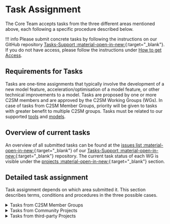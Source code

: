 # Task Assignment

The Core Team accepts tasks from the three different areas mentioned above, each following a specific procedure described below.

!!! info
    Please submit concrete tasks by following the instructions on our GitHub repository [Tasks-Support :material-open-in-new:](https://github.com/C2SM/Tasks-Support){:target="_blank"}.
    If you do not have access, please follow the instructions under [How to get Access](../index.md#how-to-get-access).


## Requirements for Tasks

Tasks are one-​time assignments that typically involve the development of a new model feature, acceleration/optimisation of a model feature, or other technical improvements to a model. Tasks are proposed by one or more C2SM members and are approved by the C2SM Working Groups (WGs). In case of tasks from C2SM Member Groups, priority will be given to tasks with greater benefit to multiple C2SM groups. Tasks must be related to our supported [tools](../tools/index.md) and [models](../models/index.md).


## Overview of current tasks

An overview of all submitted tasks can be found at the [issues list :material-open-in-new:](https://github.com/C2SM/Tasks-Support/issues){:target="_blank"} of our [Tasks-Support :material-open-in-new:](https://github.com/C2SM/Tasks-Support){:target="_blank"} repository. The current task status of each WG is visible under the [projects :material-open-in-new:](https://github.com/C2SM/Tasks-Support/projects?query=is%3Aopen){:target="_blank"} section.


## Detailed task assignment

Task assignment depends on which area submitted it. This section describes terms, conditions and procedures in the three possible cases.

<details close markdown="block">
  <summary>
    Tasks from C2SM Member Groups
  </summary>
1. **Submission:**
Tasks can be submitted as issues through our GitHub repository [Tasks-Support :material-open-in-new:](https://github.com/C2SM/Tasks-Support){:target="_blank"} at any time. The task proposal must include a description and goals of the task, a time estimate, a statement of urgency, the groups involved, and at least one contact person. It should also describe the benefit to C2SM. Please follow the instructions to [Submit a Task :material-open-in-new:](https://github.com/C2SM/Tasks-Support#submit-a-task){:target="_blank"}.

2. **Evaluation:**
The Core Team will evaluate the proposals and may provide feedback/ask questions/reiterate the proposals to the groups. Priority will be given to tasks with greater benefit to multiple C2SM groups. Updates on the tasks will be directly given on the submitted task in the GitHub repository.

3. **Core Team starts working on task:**
Depending on the urgency or current workload of the Core Team, C2SM may begin to work on the task immediately or at a later point in time.

4. **Feedback and Discussion of Tasks:**
During the biannual WG Day, to which representatives of each C2SM member group are invited, the status and future of submitted tasks are discussed. Members can provide critical feedback on the process.
</details>

<details close markdown="block">
  <summary>
    Tasks from Community Projects
  </summary>
  
Tasks are also taken from C2SM Community Projects. These are large, perennial, and joint research and/or development projects involving at least three C2SM groups and two different partner institutions, with a substantial financial volume. Their overall objective supports the implementation of one or more of the four pillars of C2SM. The project produces results that no single group could have produced on its own. Their results benefit a large majority of C2SM members. These projects receive significant support from C2SM core funding in the form of in-kind contributions from core staff.


#### Community Project Task Assignment Process

- The C2SM Steering Committee (SC) discusses and recommends C2SM's involvement in a Community Project at the proposal stage. This includes a suggestion on the approximate number of FTEs to be reserved for the project;
- The C2SM Executive Director (ED) forwards the information to the Core Team, and together with the responsible programmers evaluates the feasibility of the plans, taking into account all other ongoing activities and plans;
- The ED forwards the information back to the SC;
- The SC approves the plans and time allocated to the Community Project;
- The C2SM Core Team reserves the FTEs assuming the project will be funded;
- At the latest at the beginning of the project, the project steering group develops and formulates how it envisions the involvement of the Core Team and defines specific tasks. The tasks are submitted as a proposal to the C2SM ED and the involved programmers;
- The ED and the responsible programmer(s) evaluate the tasks, provide feedback/clarification, and finally submit their proposal to the C2SM SC;
- The SC approves the task list;
- The task assignment from Community Projects is repeated regularly, at biannual or annual intervals, ideally 1-2 months before the biannual Working Group Day.


#### Current projects

- [EXCLAIM :material-open-in-new:](https://c2sm.ethz.ch/research/exclaim.html){:target="_blank"}
- [Next generation Swiss climate scenarios CH2025 :material-open-in-new:](https://www.meteoschweiz.admin.ch/ueber-uns/forschung-und-zusammenarbeit/projekte/2023/klima-ch2025.html){:target="_blank"}

</details>

<details close markdown="block">
  <summary>
    Tasks from third-party Projects
  </summary>

As outlined in [C2SM's business plan for 2021-25 :material-open-in-new:](https://ethz.ch/content/dam/ethz/special-interest/usys/c2sm-dam/center/documents/c2sm_business_plan_final_18nov19.pdf){:target="_blank"}, the Executive Office also relies on funding from third-party projects. We are therefore happy to contribute to the research projects of our members (e.g., SNF, EU, ETH) in our fields of expertise.


#### Third-Party Projects that Benefit Multiple C2SM Groups

These can be projects of individual C2SM members as PI, possibly together with other co-PIs from the community, funding individual tasks of core team programmers. These projects will be supported in particular if the results will benefit several C2SM groups.


#### Third-Party Projects with Benefits to the PI Only

A member may also propose a task/tasks to be funded from their project, but where the benefit is limited to their group. These proposals will be realised if C2SM capacity is available. However, they will have a lower priority than projects with a greater benefit to the community.

#### Current projects

- [SNF scClim project :material-open-in-new:](https://scclim.ethz.ch/){:target="_blank"}


#### Task Portfolio

The core team's contributions consist largely of technical model development and support tasks. Individual tasks may also include setting up and maintaining a project website, or organising individual workshops or seminar series.


#### Procedure for Proposing Participation in a Third-Party Project

- The project PI contacts the C2SM Executive Director (ED) at the proposal stage by submitting a written proposal similar to the task proposals for group tasks;
- The ED, along with an assigned Core Team member, will provide feedback to the PI and may review the proposal again;
- If the proposal meets the above conditions, C2SM will consider it accepted and reserve time for its execution in the following year;
- C2SM will reserve approximately 3-7 person months (0.3-0.6 FTE) per year for tasks from external projects.
</details>
